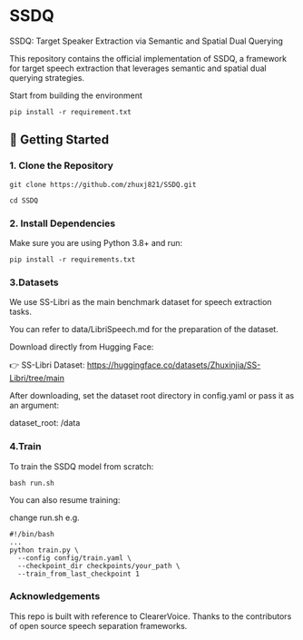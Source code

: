 # SSDQ 
SSDQ: Target Speaker Extraction via Semantic and Spatial Dual Querying  

This repository contains the official implementation of SSDQ, a framework for target speech extraction that leverages semantic and spatial dual querying strategies.


Start from building the environment

    pip install -r requirement.txt

## 🚀 Getting Started

### 1. Clone the Repository

    git clone https://github.com/zhuxj821/SSDQ.git

    cd SSDQ

### 2. Install Dependencies

Make sure you are using Python 3.8+ and run:

    pip install -r requirements.txt

### 3.Datasets

We use SS-Libri as the main benchmark dataset for speech extraction tasks. 

You can refer to data/LibriSpeech.md for the preparation of the dataset.

Download directly from Hugging Face:

👉 SS-Libri Dataset: https://huggingface.co/datasets/Zhuxinjia/SS-Libri/tree/main

After downloading, set the dataset root directory in config.yaml or pass it as an argument:

dataset_root: /data

### 4.Train

To train the SSDQ model from scratch:

    bash run.sh 

You can also resume training:

change run.sh  e.g.

    #!/bin/bash
    ...
    python train.py \
      --config config/train.yaml \
      --checkpoint_dir checkpoints/your_path \
      --train_from_last_checkpoint 1
  
###  Acknowledgements

This repo is built with reference to ClearerVoice. Thanks to the contributors of open source speech separation frameworks.
